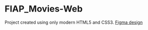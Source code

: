 # FIAP_Movies-Web

Project created using only modern HTML5 and CSS3.
[Figma design](https://bit.ly/3PD5I7K)

